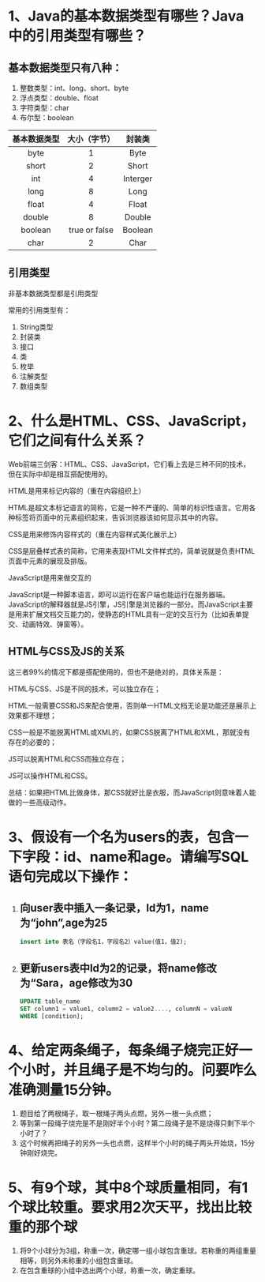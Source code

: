 # 1、Java的基本数据类型有哪些？Java中的引用类型有哪些？

## 基本数据类型只有八种：

1. 整数类型：int、long、short、byte
2. 浮点类型：double、float
3. 字符类型：char
4. 布尔型：boolean

| 基本数据类型 | 大小（字节）  |  封装类  |
| :----------: | :-----------: | :------: |
|     byte     |       1       |   Byte   |
|    short     |       2       |  Short   |
|     int      |       4       | Interger |
|     long     |       8       |   Long   |
|    float     |       4       |  Float   |
|    double    |       8       |  Double  |
|   boolean    | true or false | Boolean  |
|     char     |       2       |   Char   |

## 引用类型

非基本数据类型都是引用类型

常用的引用类型有：

1. String类型
2. 封装类
3. 接口
4. 类
5. 枚举
6. 注解类型
7. 数组类型



# 2、什么是HTML、CSS、JavaScript，它们之间有什么关系？

Web前端三剑客：HTML、CSS、JavaScript，它们看上去是三种不同的技术，但在实际中却是相互搭配使用的。

HTML是用来标记内容的（重在内容组织上）

HTML是超文本标记语言的简称，它是一种不严谨的、简单的标识性语言。它用各种标签将页面中的元素组织起来，告诉浏览器该如何显示其中的内容。

CSS是用来修饰内容样式的（重在内容样式美化展示上）

CSS是层叠样式表的简称，它用来表现HTML文件样式的，简单说就是负责HTML页面中元素的展现及排版。

JavaScript是用来做交互的

JavaScript是一种脚本语言，即可以运行在客户端也能运行在服务器端。JavaScript的解释器就是JS引擎，JS引擎是浏览器的一部分。而JavaScript主要是用来扩展文档交互能力的，使静态的HTML具有一定的交互行为（比如表单提交、动画特效、弹窗等）。

## HTML与CSS及JS的关系

这三者99%的情况下都是搭配使用的，但也不是绝对的，具体关系是：

HTML与CSS、JS是不同的技术，可以独立存在；

HTML一般需要CSS和JS来配合使用，否则单一HTML文档无论是功能还是展示上效果都不理想；

CSS一般是不能脱离HTML或XML的，如果CSS脱离了HTML和XML，那就没有存在的必要的；

JS可以脱离HTML和CSS而独立存在；

JS可以操作HTML和CSS。

总结：如果把HTML比做身体，那CSS就好比是衣服，而JavaScript则意味着人能做的一些高级动作。

# 3、假设有一个名为users的表，包含一下字段：id、name和age。请编写SQL语句完成以下操作：

1. ## 向user表中插入一条记录，Id为1，name为“john”,age为25

   ```sql
   insert into 表名（字段名1，字段名2）value(值1，值2);
   ```

2. ## 更新users表中Id为2的记录，将name修改为“Sara，age修改为30

   ```sql
   UPDATE table_name
   SET column1 = value1, column2 = value2...., columnN = valueN
   WHERE [condition];
   ```

# 4、给定两条绳子，每条绳子烧完正好一个小时，并且绳子是不均匀的。问要咋么准确测量15分钟。

1. 题目给了两根绳子，取一根绳子两头点燃，另外一根一头点燃；
2. 等到第一段绳子烧完是不是刚好半个小时？第二段绳子是不是烧得只剩下半个小时了？
3. 这个时候再把绳子的另外一头也点燃，这样半个小时的绳子两头开始烧，15分钟刚好烧完。

# 5、有9个球，其中8个球质量相同，有1个球比较重。要求用2次天平，找出比较重的那个球

1. 将9个小球分为3组，称重一次，确定哪一组小球包含重球。若称重的两组重量相等，则另外未称重的小组包含重球。
2. 在包含重球的小组中选出两个小球，称重一次，确定重球。
